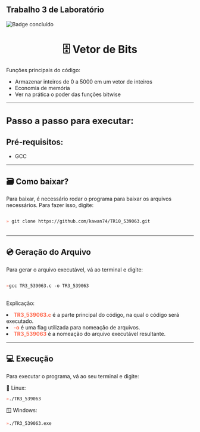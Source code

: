 
## Trabalho 3 de Laboratório
![Badge concluído](http://img.shields.io/static/v1?label=STATUS&message=CONCLUÍDO&color=GREEN&style=for-the-badge)

<h1 align="center">🗄️ Vetor de Bits</h1>

<p style="font-size: 14px">
    Funções principais do código:
    <ul>
        <li>Armazenar inteiros de 0 a 5000 em um vetor de inteiros</li>
        <li>Economia de memória</li>
        <li>Ver na prática o poder das funções bitwise</li>
    </ul>
</p>

<hr>
<h1 style="font-size: 24px">Passo a passo para executar:</h1>
<h2>Pré-requisitos:</h2>

- <p>GCC</p>

<hr>
<h2>🗃️ Como baixar?</h2>
<p>Para baixar, é necessário rodar o programa para baixar os arquivos necessários. Para fazer isso, digite:</p>

<code>
<span style="color: tomato">»</span> git clone https://github.com/kawan74/TR10_539063.git
</code>
<br>

<hr>

<h2>💿 Geração do Arquivo</h2>
<p>Para gerar o arquivo executável, vá ao terminal e digite:</p>


<code>
<span style="color: tomato">»</span>gcc TR3_539063.c -o TR3_539063
</code>

<br>

<p>Explicação:

<li><span style="font-weight: bold; color: tomato">TR3_539063.c</span> é a parte principal do código, na qual o código será executado.</li>
<li><span style="font-weight: bold; color: tomato">-o</span> é uma flag utilizada para nomeação de arquivos.</li>
<li><span style="font-weight: bold; color: tomato">TR3_539063</span> é a nomeação do arquivo executável resultante.</li>
</p>

<hr>
<h2>💻 Execução</h2>
<p>Para executar o programa, vá ao seu terminal e digite:</p>
🐧 Linux: <br>
<code>
<span style="color: tomato">»</span>./TR3_539063</code>

🪟 Windows: <br>
<code>
<span style="color: tomato">»</span>./TR3_539063.exe 
</code>
